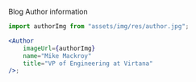 Blog Author information

```jsx
import authorImg from "assets/img/res/author.jpg";

<Author
	imageUrl={authorImg}
	name="Mike Mackroy"
	title="VP of Engineering at Virtana"
/>;
```
